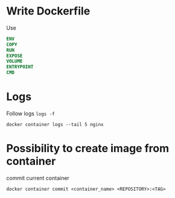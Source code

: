 # Write Dockerfile 

Use
```Dockerfile
ENV
COPY
RUN
EXPOSE
VOLUME
ENTRYPOINT
CMD
```

# Logs


Follow logs
`logs -f`

```
docker container logs --tail 5 nginx
```

# Possibility to create image from container
commit current container
```
docker container commit <container_name> <REPOSITORY>:<TAG>
```
